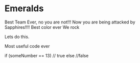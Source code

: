 # Emeralds
Best Team Ever, no you are not!!! Now you are being attacked by Sapphires!!!!
Best color ever
We rock

Lets do this. 

Most useful code ever

if (someNumber == 13)
  // true
else
  //false
